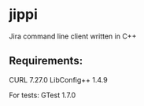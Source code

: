 jippi
=====

Jira command line client written in C++


Requirements:
-------------
CURL		7.27.0
LibConfig++ 1.4.9

For tests:
GTest		1.7.0